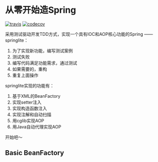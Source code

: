 # 从零开始造Spring

[![travis](https://travis-ci.org/jachinlin/springlite.svg?branch=master)](https://travis-ci.org/jachinlin/springlite)
[![codecov](https://codecov.io/gh/jachinlin/springlite/branch/master/graph/badge.svg)](https://codecov.io/gh/jachinlin/springlite)

采用测试驱动开发TDD方式，实现一个具有IOC和AOP核心功能的Spring —— springlite：
1. 为了实现新功能，编写测试案例
2. 测试失败
3. 编写代码满足功能需求，通过测试
4. 如果需要的，重构
5. 重复上面操作

springlite实现的功能有：
1. 基于XML的BeanFactory
2. 实现setter注入
3. 实现构造函数注入
4. 实现注解和自动扫描
5. 用cglib实现AOP
6. 用Java自动代理实现AOP

开始吧～



## Basic BeanFactory



